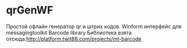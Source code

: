 # qrGenWF
Простой офлайн генератор qr и штрих кодов.
Winform интерфейс для messagingtoolkit Barcode library
Библиотека взята отсюда:http://platform.twit88.com/projects/mt-barcode
